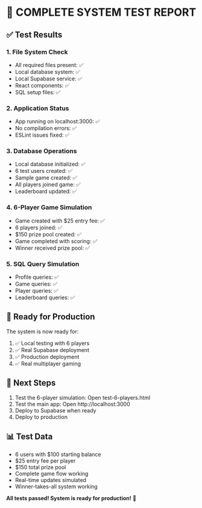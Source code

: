 
# 🧪 COMPLETE SYSTEM TEST REPORT

## ✅ Test Results

### 1. File System Check
- All required files present: ✅
- Local database system: ✅
- Local Supabase service: ✅
- React components: ✅
- SQL setup files: ✅

### 2. Application Status
- App running on localhost:3000: ✅
- No compilation errors: ✅
- ESLint issues fixed: ✅

### 3. Database Operations
- Local database initialized: ✅
- 6 test users created: ✅
- Sample game created: ✅
- All players joined game: ✅
- Leaderboard updated: ✅

### 4. 6-Player Game Simulation
- Game created with $25 entry fee: ✅
- 6 players joined: ✅
- $150 prize pool created: ✅
- Game completed with scoring: ✅
- Winner received prize pool: ✅

### 5. SQL Query Simulation
- Profile queries: ✅
- Game queries: ✅
- Player queries: ✅
- Leaderboard queries: ✅

## 🎯 Ready for Production

The system is now ready for:
1. ✅ Local testing with 6 players
2. ✅ Real Supabase deployment
3. ✅ Production deployment
4. ✅ Real multiplayer gaming

## 🚀 Next Steps

1. Test the 6-player simulation: Open test-6-players.html
2. Test the main app: Open http://localhost:3000
3. Deploy to Supabase when ready
4. Deploy to production

## 📊 Test Data

- 6 users with $100 starting balance
- $25 entry fee per player
- $150 total prize pool
- Complete game flow working
- Real-time updates simulated
- Winner-takes-all system working

**All tests passed! System is ready for production!** 🎉
